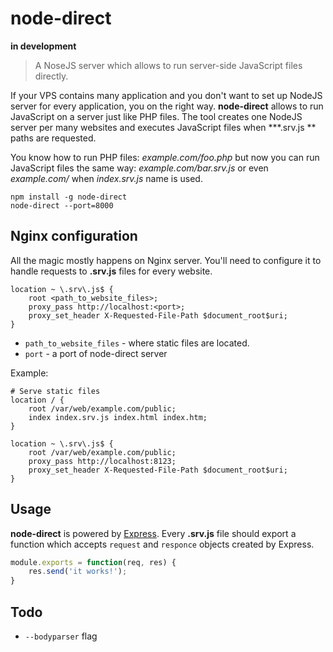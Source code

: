 # node-direct

**in development**

> A NoseJS server which allows to run server-side JavaScript files directly.

If your VPS contains many application and you don't want to set up NodeJS server for every application, you on the right way. **node-direct** allows to run JavaScript on a server just like PHP files. The tool creates one NodeJS server per many websites and executes JavaScript files when **\*.srv.js ** paths are requested.

You know how to run PHP files: *example.com/foo.php* but now you can run JavaScript files the same way: *example.com/bar.srv.js* or even *example.com/* when *index.srv.js* name is used.

```
npm install -g node-direct
node-direct --port=8000
```


## Nginx configuration

All the magic mostly happens on Nginx server. You'll need to configure it to handle requests to **.srv.js** files for every website.

```
location ~ \.srv\.js$ {
    root <path_to_website_files>;
    proxy_pass http://localhost:<port>;
    proxy_set_header X-Requested-File-Path $document_root$uri;
}
```

- ``path_to_website_files`` - where static files are located.
- ``port`` - a port of node-direct server

Example:
```
# Serve static files
location / {
    root /var/web/example.com/public;
    index index.srv.js index.html index.htm;
}

location ~ \.srv\.js$ {
    root /var/web/example.com/public;
    proxy_pass http://localhost:8123;
    proxy_set_header X-Requested-File-Path $document_root$uri;
}
```

## Usage
**node-direct** is powered by [Express](http://expressjs.com/). Every **.srv.js** file should export a function which accepts ``request`` and ``responce`` objects created by Express.

```js
module.exports = function(req, res) {
    res.send('it works!');
}
```

## Todo
- ``--bodyparser`` flag
